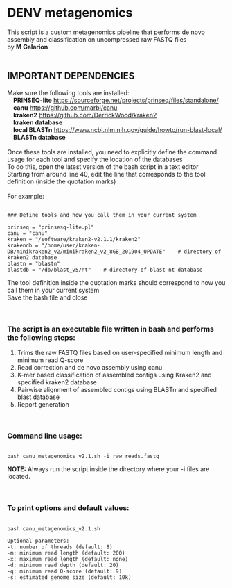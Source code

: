 # DENV metagenomics
This script is a custom metagenomics pipeline that performs de novo assembly and classification on uncompressed raw FASTQ files<br/>
by **M Galarion**
<br/>
<br/>
## IMPORTANT DEPENDENCIES
Make sure the following tools are installed:<br/>
&emsp;**PRINSEQ-lite**  https://sourceforge.net/projects/prinseq/files/standalone/<br/>
&emsp;**canu**  https://github.com/marbl/canu<br/>
&emsp;**kraken2**  https://github.com/DerrickWood/kraken2<br/>
&emsp;**kraken database**<br/>
&emsp;**local BLASTn** https://www.ncbi.nlm.nih.gov/guide/howto/run-blast-local/<br/>
&emsp;**BLASTn database**<br/>
<br/>
Once these tools are installed, you need to explicitly define the command usage for each tool and specify the location of the databases <br/>
To do this, open the latest version of the bash script in a text editor <br/>
Starting from around line 40, edit the line that corresponds to the tool definition (inside the quotation marks) <br/>
 <br/>
For example:
```

### Define tools and how you call them in your current system

prinseq = "prinsesq-lite.pl"
canu = "canu"
kraken = "/software/kraken2-v2.1.1/kraken2"
krakendb = "/home/user/kraken-DB/minikraken2_v2/minikraken2_v2_8GB_201904_UPDATE"    # directory of kraken2 database
blastn = "blastn"
blastdb = "/db/blast_v5/nt"    # directory of blast nt database

```
The tool definition inside the quotation marks should correspond to how you call them in your current system<br/>
Save the bash file and close<br/>

<br/>

### The script is an executable file written in bash and performs the following steps:<br/>
1. Trims the raw FASTQ files based on user-specified minimum length and minimum read Q-score <br/>
2. Read correction and de novo assembly using canu <br/>
3. K-mer based classification of assembled contigs using Kraken2 and specified kraken2 database <br/>
4. Pairwise alignment of assembled contigs using BLASTn and specified blast database <br/>
5. Report generation <br/>
<br/>

### Command line usage:
```

bash canu_metagenomics_v2.1.sh -i raw_reads.fastq

```
**NOTE:** Always run the script inside the directory where your -i files are located.

<br/>

### To print options and default values:
```

bash canu_metagenomics_v2.1.sh

```
```
Optional parameters:
-t: number of threads (default: 8)
-m: minimum read length (default: 200)
-x: maximum read length (default: none)
-d: minimum read depth (default: 20)
-q: minimum read Q-score (default: 9)
-s: estimated genome size (default: 10k)
```
